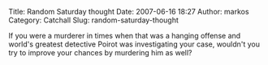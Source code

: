 Title: Random Saturday  thought
Date: 2007-06-16 18:27
Author: markos
Category: Catchall
Slug: random-saturday-thought

If you were a murderer in times when that was a hanging offense and
world's greatest detective Poirot was investigating your case, wouldn't
you try to improve your chances by murdering him as well?


